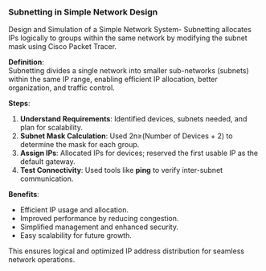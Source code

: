 ### **Subnetting in Simple Network Design**
Design and Simulation of a Simple Network System- Subnetting allocates IPs logically to groups within the same network by modifying the subnet mask using Cisco Packet Tracer.

**Definition**:  
Subnetting divides a single network into smaller sub-networks (subnets) within the same IP range, enabling efficient IP allocation, better organization, and traffic control.

**Steps**:  
1. **Understand Requirements**: Identified devices, subnets needed, and plan for scalability.  
2. **Subnet Mask Calculation**: Used 2n≥(Number of Devices + 2) to determine the mask for each group.  
3. **Assign IPs**: Allocated IPs for devices; reserved the first usable IP as the default gateway.  
4. **Test Connectivity**: Used tools like **ping** to verify inter-subnet communication.  

**Benefits**:  
- Efficient IP usage and allocation.  
- Improved performance by reducing congestion.  
- Simplified management and enhanced security.  
- Easy scalability for future growth.

This ensures logical and optimized IP address distribution for seamless network operations.
